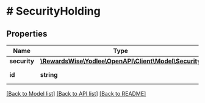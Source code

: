 # # SecurityHolding

## Properties

Name | Type | Description | Notes
------------ | ------------- | ------------- | -------------
**security** | [**\RewardsWise\Yodlee\OpenAPI\Client\Model\Security**](Security.md) |  | [optional]
**id** | **string** |  | [optional] [readonly]

[[Back to Model list]](../../README.md#models) [[Back to API list]](../../README.md#endpoints) [[Back to README]](../../README.md)
